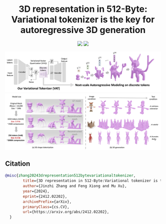 <div align="center">

# 3D representation in 512-Byte: Variational tokenizer is the key for autoregressive 3D generation


<a href='https://arxiv.org/pdf/2412.02202'><img src='https://img.shields.io/badge/arXiv-2412.02317-b31b1b.svg'></a>
<a href='https://c8241998.github.io/HumanRig/'><img src='https://img.shields.io/badge/Project-Page-green'></a>

![teaser](assets/fig_vq.png)
![teaser](assets/fig_teaser.jpg)
</div>


## Citation

```bibtex
@misc{zhang20243drepresentation512bytevariationaltokenizer,
        title={3D representation in 512-Byte:Variational tokenizer is the key for autoregressive 3D generation}, 
        author={Jinzhi Zhang and Feng Xiong and Mu Xu},
        year={2024},
        eprint={2412.02202},
        archivePrefix={arXiv},
        primaryClass={cs.CV},
        url={https://arxiv.org/abs/2412.02202}, 
  }
```